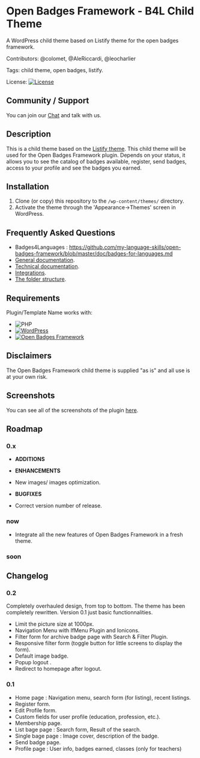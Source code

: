 # Open Badges Framework - B4L Child Theme
A WordPress child theme based on Listify theme for the open badges framework.

Contributors: @colomet, @AleRiccardi, @leocharlier

Tags: child theme, open badges, listify.

License:  [![License](https://img.shields.io/badge/license-GPL--2.0%2B-red.svg)](https://github.com/Books4Languages/pressbooks-metadata-related_content/blob/master/license.txt)

## Community / Support

You can join our [Chat](https://gitter.im/open-badges-framework "chat" ) and talk with us.

## Description

This is a child theme based on the [Listify theme](http://listify.astoundify.com/). This child theme will be used for the Open Badges Framework plugin. Depends on your status, it allows you to see the catalog of badges available, register, send badges, access to your profile and see the badges you earned.

## Installation

1. Clone (or copy) this repository to the `/wp-content/themes/` directory.
1. Activate the theme through the 'Appearance->Themes' screen in WordPress.

## Frequently Asked Questions

* Badges4Languages : https://github.com/my-language-skills/open-badges-framework/blob/master/doc/badges-for-languages.md
* [General documentation](doc/documentation-general.md).
* [Technical documentation](doc/documentation-technical.md).
* [Integrations](doc/documentation-integrations.md).
* [The folder structure](doc/folder-structure.md).

## Requirements

Plugin/Template Name works with:

 * ![PHP](https://img.shields.io/badge/PHP-7.0-blue.svg)
 * [![WordPress](https://img.shields.io/badge/Wordpress-4.9.5-green.svg)](https://codex.wordpress.org/Version_4.9.5)
 * [![Open Badges Framework](https://img.shields.io/badge/Open%20Badges%20Framework-1.0-brightgreen.svg)](https://github.com/my-language-skills/open-badges-framework/releases/tag/1.0)

## Disclaimers

The Open Badges Framework child theme is supplied "as is" and all use is at your own risk.

## Screenshots

You can see all of the screenshots of the plugin [here](doc/screenshots.md "screenshots").

## Roadmap

### 0.x

 * **ADDITIONS**

 * **ENHANCEMENTS**
  * New images/ images optimization.

 * **BUGFIXES**
  * Correct version number of release.

### now
 * Integrate all the new features of Open Badges Framework in a fresh theme.

### soon

## Changelog

### 0.2
Completely overhauled design, from top to bottom. The theme has been completely rewritten. Version 0.1 just basic functionnalities.
 * Limit the picture size at 1000px.
 * Navigation Menu with IfMenu Plugin and Ionicons.
 * Filter form for archive badge page with Search & Filter Plugin.
 * Responsive filter form (toggle button for little screens to display the form).
 * Default image badge.
 * Popup logout .
 * Redirect to homepage after logout.

### 0.1
 * Home page : Navigation menu, search form (for listing), recent listings.
 * Register form.
 * Edit Profile form.
 * Custom fields for user profile (education, profession, etc.).
 * Membership page.
 * List bage page : Search form, Result of the search.
 * Single bage page : Image cover, description of the badge.
 * Send badge page.
 * Profile page : User info, badges earned, classes (only for teachers)
